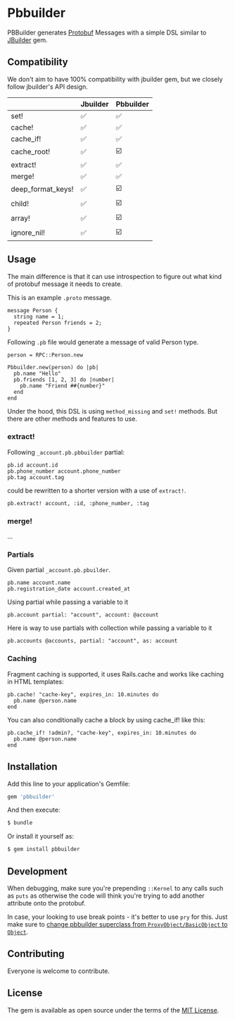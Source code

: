 # Pbbuilder
PBBuilder generates [Protobuf](https://developers.google.com/protocol-buffers) Messages with a simple DSL similar to [JBuilder](https://rubygems.org/gems/jbuilder) gem.

## Compatibility
We don't aim to have 100% compatibility with jbuilder gem, but we closely follow jbuilder's API design. 

| | Jbuilder | Pbbuilder |
|---|---|---|
|  set! | ✅ | ✅ |
|  cache! | ✅ | ✅ |
|  cache_if! | ✅ | ✅ |
| cache_root! | ✅| ☑️ |
| extract! | ✅ | ✅ |
| merge! | ✅ | ✅ |
| deep_format_keys! | ✅ | ☑️ |
| child! | ✅ | ☑️ |
| array! | ✅ | ☑️ |
| ignore_nil! | ✅ | ☑️ |

## Usage
The main difference is that it can use introspection to figure out what kind of protobuf message it needs to create.

This is an example `.proto` message.

```
message Person {
  string name = 1;
  repeated Person friends = 2;
}
```

Following `.pb` file would generate a message of valid Person type.
```
person = RPC::Person.new

Pbbuilder.new(person) do |pb|
  pb.name "Hello"
  pb.friends [1, 2, 3] do |number|
    pb.name "Friend ##{number}"
  end
end
```

Under the hood, this DSL is using `method_missing` and `set!` methods. But there are other methods and features to use.

### extract!
Following `_account.pb.pbbuilder` partial:
```
pb.id account.id
pb.phone_number account.phone_number
pb.tag account.tag
```

could be rewritten to a shorter version with a use of `extract!`.
```
pb.extract! account, :id, :phone_number, :tag
```

### merge!
...

### Partials
Given partial `_account.pb.pbuilder`.

```
pb.name account.name
pb.registration_date account.created_at
```

Using partial while passing a variable to it

```
pb.account partial: "account", account: @account
```

Here is way to use partials with collection while passing a variable to it

```
pb.accounts @accounts, partial: "account", as: account
```

### Caching
Fragment caching is supported, it uses Rails.cache and works like caching in HTML templates:

```
pb.cache! "cache-key", expires_in: 10.minutes do
  pb.name @person.name
end
```

You can also conditionally cache a block by using cache_if! like this:

```
pb.cache_if! !admin?, "cache-key", expires_in: 10.minutes do
  pb.name @person.name
end
```


## Installation
Add this line to your application's Gemfile:

```ruby
gem 'pbbuilder'
```

And then execute:
```bash
$ bundle
```

Or install it yourself as:
```bash
$ gem install pbbuilder
```
## Development

When debugging, make sure you're prepending `::Kernel` to any calls such as `puts` as otherwise the code will think you're trying to add another attribute onto the protobuf.

In case, your looking to use break points - it's better to use `pry` for this. Just make sure to [change pbbuilder superclass from `ProxyObject/BasicObject` to `Object`](lib/pbbuilder/pbbuilder.rb).

## Contributing
Everyone is welcome to contribute.

## License
The gem is available as open source under the terms of the [MIT License](https://opensource.org/licenses/MIT).
